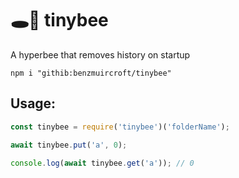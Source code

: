 # 🕳🥊 tinybee
A hyperbee that removes history on startup

```
npm i "githib:benzmuircroft/tinybee"
```

## Usage:
```js
const tinybee = require('tinybee')('folderName');

await tinybee.put('a', 0);

console.log(await tinybee.get('a')); // 0
```
